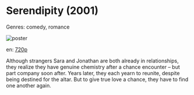 # Serendipity (2001)

Genres: comedy, romance

![poster](http://image.tmdb.org/t/p/w500/2fNiavOBFAcaacnOUKzTgxLTPZP.jpg)

en:
  [720p](magnet:?xt=urn:btih:3ADC7419EB7C9A0DC4F4C5C4747424C7EDD3C377&tr=udp://glotorrents.pw:6969/announce&tr=udp://tracker.opentrackr.org:1337/announce&tr=udp://torrent.gresille.org:80/announce&tr=udp://tracker.openbittorrent.com:80&tr=udp://tracker.coppersurfer.tk:6969&tr=udp://tracker.leechers-paradise.org:6969&tr=udp://p4p.arenabg.ch:1337&tr=udp://tracker.internetwarriors.net:1337)
  


Although strangers Sara and Jonathan are both already in relationships, they realize they have genuine chemistry after a chance encounter – but part company soon after. Years later, they each yearn to reunite, despite being destined for the altar. But to give true love a chance, they have to find one another again.